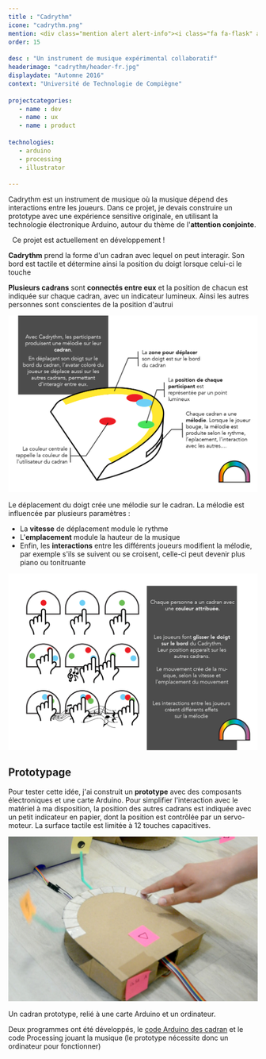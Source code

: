 ```yaml
---
title : "Cadrythm"
icone: "cadrythm.png"
mention: <div class="mention alert alert-info"><i class="fa fa-flask" aria-hidden="true"></i><span class="hidden-xs">&nbsp;Work in progress...</span></div>
order: 15

desc : "Un instrument de musique expérimental collaboratif"
headerimage: "cadrythm/header-fr.jpg"
displaydate: "Automne 2016"
context: "Université de Technologie de Compiègne"

projectcategories:
   - name : dev
   - name : ux
   - name : product
   
technologies:
   - arduino
   - processing
   - illustrator

---
```


Cadrythm est un instrument de musique où la musique dépend des interactions entre les joueurs.
Dans ce projet, je devais construire un prototype avec une expérience sensitive
originale, en utilisant la technologie électronique Arduino, autour du thème
de l'**attention conjointe**.

<div class="alert alert-info"><p><i class="fa fa-flask" aria-hidden="true"></i>
&nbsp; Ce projet est actuellement en développement !</p>
</div>

**Cadrythm** prend la forme d'un cadran avec lequel on peut interagir. Son bord
est tactile et détermine ainsi la position du doigt lorsque celui-ci
le touche

**Plusieurs cadrans** sont **connectés entre eux** et la position de chacun
est indiquée sur chaque cadran, avec un indicateur lumineux.
Ainsi les autres personnes sont conscientes de la position d'autrui

<img src="cadrythm/presentation.jpg" class="img-responsive" alt="fiche de présentation de Cadrythm">

Le déplacement du doigt crée une mélodie sur le cadran. La mélodie est
influencée par plusieurs paramètres :

- La **vitesse** de déplacement module le rythme
- L'**emplacement** module la hauteur de la musique
- Enfin, les **interactions** entre les différents joueurs modifient la mélodie,
par exemple s'ils se suivent ou se croisent, celle-ci peut devenir plus piano ou tonitruante

<img src="cadrythm/notice-fr.jpg" class="img-responsive" alt="notice de scénario">


## Prototypage
Pour tester cette idée, j'ai construit un **prototype** avec des composants 
électroniques et une carte Arduino. 
Pour simplifier l'interaction avec le matériel à ma disposition, la position
des autres cadrans est indiquée avec un petit indicateur en papier, dont la
position est contrôlée par un servo-moteur. La surface tactile est limitée à 12 
touches capacitives.

<div class="thumbnail">
    <img src="cadrythm/prototype.jpg" class="img-responsive" alt="Development previews">
    <div class="caption">
            <p>Un cadran prototype, relié à une carte Arduino et un ordinateur.</p>
    </div>
</div>

Deux programmes ont été développés, le [code Arduino des cadran](https://github.com/TheoDel/cadrythm)
et le code Processing jouant la musique (le prototype nécessite donc 
un ordinateur pour fonctionner)

